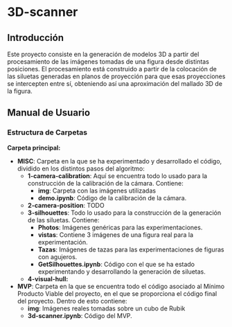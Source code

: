 # 3D-scanner
## Introducción

Este proyecto consiste en la generación de modelos 3D a partir del procesamiento de las imágenes tomadas de una figura desde distintas posiciones. El procesamiento está construido a partir de la colocación de las siluetas generadas en planos de proyección para que esas proyecciones se intercepten entre sí, obteniendo así una aproximación del mallado 3D de la figura.

## Manual de Usuario
### Estructura de Carpetas
**Carpeta principal:**
- **MISC**: Carpeta en la que se ha experimentado y desarrollado el código, dividido en los distintos pasos del algoritmo:
  - **1-camera-calibration**: Aquí se encuentra todo lo usado para la construcción de la calibración de la cámara. Contiene:
    - **img**: Carpeta con las imágenes utilizadas
    - **demo.ipynb**: Código de la calibración de la cámara.
  - **2-camera-position**: TODO
  - **3-silhouettes**: Todo lo usado para la construcción de la generación de las siluetas. Contiene:
    - **Photos**: Imágenes genéricas para las experimentaciones.
    - **vistas**: Contiene 3 imágenes de una figura real para la experimentación.
    - **Tazas**: Imágenes de tazas para las experimentaciones de figuras con agujeros.
    - **GetSilhouettes.ipynb**: Código con el que se ha estado experimentando y desarrollando la generación de siluetas.
  - **4-visual-hull:**
- **MVP**: Carpeta en la que se encuentra todo el código asociado al Mínimo Producto Viable del proyecto, en el que se proporciona el código final del proyecto. Dentro de esto contiene:
  - **img**: Imágenes reales tomadas sobre un cubo de Rubik
  - **3d-scanner.ipynb**: Código del MVP.
